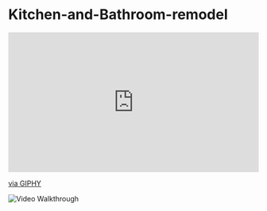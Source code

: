 # Kitchen-and-Bathroom-remodel

<div style="width:100%;height:0;padding-bottom:56%;position:relative;"><iframe src="https://giphy.com/embed/Bq1rlLVRPzLCcJ9v0d" width="100%" height="100%" style="position:absolute" frameBorder="0" class="giphy-embed" allowFullScreen></iframe></div><p><a href="https://giphy.com/gifs/Bq1rlLVRPzLCcJ9v0d">via GIPHY</a></p>
<img src='https://media.giphy.com/media/Bq1rlLVRPzLCcJ9v0d/giphy.gif' width='' alt='Video Walkthrough' />
